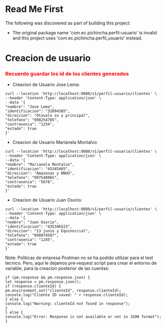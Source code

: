# Read Me First
The following was discovered as part of building this project:

* The original package name 'com.ec.pichincha.perfil-usuario' is invalid and this project uses 'com.ec.pichincha.perfil_usuario' instead.

# Creacion de usuario
<span style="color:red">
<h3>Recuerde guardar los id de los clientes generados</h3>
</span>

* Creacion de Usuario Jose Lema:
```
curl --location 'http://localhost:8080/v1/perfil-usuario/clientes' \
--header 'Content-Type: application/json' \
--data '{
"nombre": "Jose Lema",
"identificacion": "32094385",
"direccion": "Otavalo sn y principal",
"telefono": "098254785",
"contrasenia": "1234",
"estado": true
}'
```
* Creacion de Usuario Marianela Montalvo:
```
curl --location 'http://localhost:8080/v1/perfil-usuario/clientes' \
--header 'Content-Type: application/json' \
--data '{
"nombre": "Marianela Montalvo",
"identificacion": "45345465",
"direccion": "Amazonas y NNUU",
"telefono": "097548965",
"contrasenia": "5678",
"estado": true
}'
```
* Creacion de Usuario Juan Osorio:
```
curl --location 'http://localhost:8080/v1/perfil-usuario/clientes' \
--header 'Content-Type: application/json' \
--data '{
"nombre": "Juan Osorio",
"identificacion": "435346523",
"direccion": "13 junio y Equinoccial",
"telefono": "098874587",
"contrasenia": "1245",
"estado": true
}'
```

Note: Politicas de empresa Postman no se ha podido utilizar para el test tecnico.
Pero, aqui le dejamos pre-request script para crear el entorno de variable, para la creacion posterior de las cuentas:
```
if (pm.response && pm.response.json) {
let response = pm.response.json();
if (response.clienteId) {
pm.environment.set("clienteId", response.clienteId);
console.log("Cliente ID saved: " + response.clienteId);
} else {
console.log("Warning: clienteId not found in response");
}
} else {
console.log("Error: Response is not available or not in JSON format");
}
```
